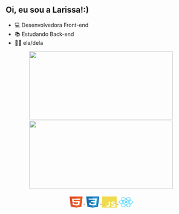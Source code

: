 ## Oi, eu sou a Larissa!:)

- 💻 Desenvolvedora Front-end
- :books: Estudando Back-end
- 👩🏻 ela/dela

<div align="center">
  <a href="https://github.com/larissasiq">
  <img height="180em" width="380em" src="https://github-readme-stats.vercel.app/api?username=larissasiq&show_icons=true&theme=midnight-purple&include_all_commits=true&count_private=true"/>
  <img height="180em" width="380em" src="https://github-readme-stats.vercel.app/api/top-langs/?username=larissasiq&layout=compact&langs_count=7&theme=midnight-purple"/>
</div>
 <div align="center"><br>
  <img align="center" alt="HTML" height="30" width="40" src="https://raw.githubusercontent.com/devicons/devicon/master/icons/html5/html5-original.svg">
  <img align="center" alt="CSS" height="30" width="40" src="https://raw.githubusercontent.com/devicons/devicon/master/icons/css3/css3-original.svg">
  <img align="center" alt="JS" height="30" width="40" src="https://raw.githubusercontent.com/devicons/devicon/master/icons/javascript/javascript-plain.svg">
  <img align="center" alt="REACT" height="30" width="40" src="https://raw.githubusercontent.com/devicons/devicon/master/icons/react/react-original.svg">
</div><br>
